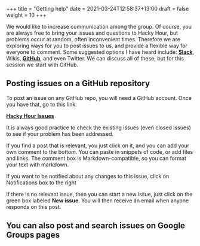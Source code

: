 +++
title = "Getting help"
date = 2021-03-24T12:58:37+13:00
draft = false
weight = 10
+++



We would like to increase communication among the group. Of course, you are always free to bring your issues and questions to Hacky Hour, but problems occur at random, often inconvenient times. Therefore we are exploring ways for you to post issues to us, and provide a flexible way for everyone to comment. Some suggested options I have heard include: [**Slack**](https://slack.com/intl/en-nz/), Wikis, [**GitHub**](https://github.com/), and even Twitter. We can discuss all of these, but for this session we start with GitHub.

## Posting issues on a GitHub repository

To post an issue on any GitHub repo, you will need a GitHub account. Once you have that, go to this link:

[**Hacky Hour Issues**](https://github.com/otagomohio/hacky2021/issues)

It is always good practice to check the existing issues (even closed issues) to see if your problem has been addressed. 

If you find a post that is relevant, you just click on it, and you can add your own comment to the bottom. You can paste in snippets of code, or add files and links. The comment box is Markdown-compatible, so you can format your text with markdown. 

If you want to be notified about any changes to this issue, click on Notifications box to the right

If there is no relevant issue, then you can start a new issue, just click on the green box labeled **New issue**. You will then receive an email when anyone responds on this post. 

## You can also post and search issues on Google Groups pages


